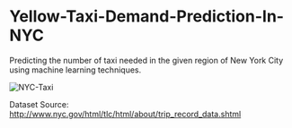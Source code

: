 # Yellow-Taxi-Demand-Prediction-In-NYC
Predicting the number of taxi needed in the given region of New York City using machine learning techniques.

![NYC-Taxi](http://www.nyc.gov/html/tlc/images/features/fi_about_photo_trip_records.png)

Dataset Source: http://www.nyc.gov/html/tlc/html/about/trip_record_data.shtml

